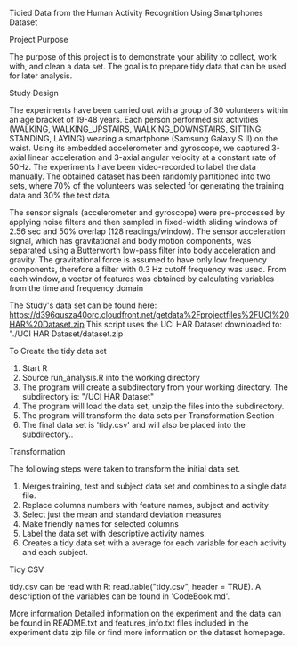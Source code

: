 Tidied Data from the Human Activity Recognition Using Smartphones Dataset

Project Purpose

The purpose of this project is to demonstrate your ability to collect, work with, and clean a data set. The goal is to prepare tidy data that can be used for later analysis. 

Study Design

The experiments have been carried out with a group of 30 volunteers within an age bracket of 19-48 years. Each person performed six activities (WALKING, WALKING_UPSTAIRS, WALKING_DOWNSTAIRS, SITTING, STANDING, LAYING) wearing a smartphone (Samsung Galaxy S II) on the waist. Using its embedded accelerometer and gyroscope, we captured 3-axial linear acceleration and 3-axial angular velocity at a constant rate of 50Hz. The experiments have been video-recorded to label the data manually. The obtained dataset has been randomly partitioned into two sets, where 70% of the volunteers was selected for generating the training data and 30% the test data. 

The sensor signals (accelerometer and gyroscope) were pre-processed by applying noise filters and then sampled in fixed-width sliding windows of 2.56 sec and 50% overlap (128 readings/window). The sensor acceleration signal, which has gravitational and body motion components, was separated using a Butterworth low-pass filter into body acceleration and gravity. The gravitational force is assumed to have only low frequency components, therefore a filter with 0.3 Hz cutoff frequency was used. From each window, a vector of features was obtained by calculating variables from the time and frequency domain

The Study's data set can be found here:
  https://d396qusza40orc.cloudfront.net/getdata%2Fprojectfiles%2FUCI%20HAR%20Dataset.zip 
This script uses the UCI HAR Dataset downloaded to:  "./UCI HAR Dataset/dataset.zip

To Create the tidy data set

1. Start R
2. Source run_analysis.R into the working directory
3. The program will create a subdirectory from your working directory. The subdirectory is: "/UCI HAR Dataset"
4. The program will load the data set, unzip the files into the subdirectory.
5. The program will transform the data sets per Transformation Section
3. The final data set is 'tidy.csv' and will also be placed into the subdirectory..   

Transformation

The following steps were taken to transform the initial data set. 
 1. Merges training, test and subject data set and combines to a single data file.
 2. Replace columns numbers with feature names, subject and activity
 3. Select just the mean and standard deviation measures
 4. Make friendly names for selected columns
 5. Label the data set with descriptive activity names. 
 6. Creates a tidy data set with a average for each variable for each activity and each subject. 

Tidy CSV

tidy.csv can be read with R: read.table("tidy.csv", header = TRUE). A description of the variables can be found in 'CodeBook.md'.

More information
Detailed information on the experiment and the data can be found in  README.txt and features_info.txt files included in the experiment data zip file or find more information on the dataset homepage.

